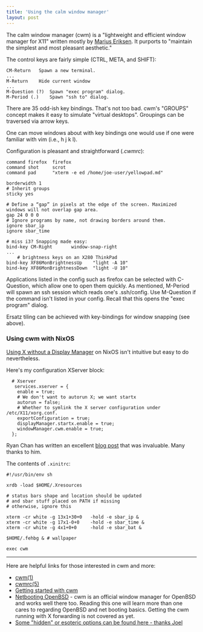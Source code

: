 ```yaml
---
title: 'Using the calm window manager'
layout: post
---
```


The calm window manager (cwm) is a "lightweight and efficient window manager for X11" written mostly by [Marius Eriksen](https://monkey.org/~marius/). It purports to "maintain the simplest and most pleasant aesthetic."

The control keys are fairly simple (CTRL, META, and SHIFT):

	CM-Return	Spawn a new terminal.
	...
	M-Return	Hide current window
	...
	M-Question (?)	Spawn "exec program" dialog.
	M-Period (.)	Spawn "ssh to" dialog.

There are 35 odd-ish key bindings. That's not too bad. cwm's "GROUPS" concept makes it easy to simulate "virtual desktops". Groupings can be traversed via arrow keys.

One can move windows about with key bindings one would use if one were familiar with vim (i.e., h j k l).

Configuration is pleasant and straightforward (*.cwmrc*):

	command firefox  firefox
	command shot	 scrot
	command pad 	 "xterm -e ed /home/joe-user/yellowpad.md"

	borderwidth 1
	# Inherit groups 
	sticky yes

	# Define a “gap” in pixels at the edge of the screen. Maximized windows will not overlap gap area.
	gap 24 0 0 0
	# Ignore programs by name, not drawing borders around them.
	ignore sbar_ip
	ignore sbar_time

	# miss i3? Snapping made easy:
	bind-key CM-Right		window-snap-right
	...
        # brightness keys on an X280 ThinkPad
	bind-key XF86MonBrightnessUp	"light -A 10"
	bind-key XF86MonBrightnessDown	"light -U 10"

Applications listed in the config such as firefox can be selected with C-Question, which allow one to open them quickly. As mentioned, M-Period will spawn an ssh session which reads one's .ssh/config. Use M-Question if the command isn't listed in your config. Recall that this opens the "exec program" dialog.

Ersatz tiling can be achieved with key-bindings for window snapping (see above).

### Using cwm with NixOS

[Using X without a Display Manager](https://nixos.wiki/wiki/Using_X_without_a_Display_Manager) on NixOS isn't intuitive but easy to do nevertheless.

Here's my configuration XServer block:

	  # Xserver 
	   services.xserver = {
	    enable = true;
	    # We don't want to autorun X; we want startx 
	    autorun = false;
	    # Whether to symlink the X server configuration under /etc/X11/xorg.conf. 
	    exportConfiguration = true;
	    displayManager.startx.enable = true;
	    windowManager.cwm.enable = true;
	  };

Ryan Chan has written an excellent [blog post](https://rycwo.dev/archive/nixos-series-004-configuring-xinit/) that was invaluable. Many thanks to him.

The contents of `.xinitrc`:

	#!/usr/bin/env sh

	xrdb -load $HOME/.Xresources
        
	# status bars shape and location should be updated
	# and sbar stuff placed on PATH if missing
	# otherwise, ignore this

	xterm -cr white -g 13x1+30+0   -hold -e sbar_ip &
	xterm -cr white -g 17x1-0+0    -hold -e sbar_time &
	xterm -cr white -g 4x1+0+0     -hold -e sbar_bat &

	$HOME/.fehbg & # wallpaper

	exec cwm

<!-- ![cwm screenshot](https://wiki.boringtranquility.io/assets/imgs/cwm_grab.png) -->

- - -

Here are helpful links for those interested in cwm and more:

* [cwm(1)](https://man.openbsd.org/cwm.1)
* [cwmrc(5)](https://man.openbsd.org/cwmrc.5)
* [Getting started with cwm](https://undeadly.org/cgi?action=article&sid=20090502141551)
* [Netbooting OpenBSD](/posts/2021-08-19-Netbooting-OpenBSD.html) - cwm is an official window manager for OpenBSD and works well there too. Reading this one will learn more than one cares to regarding OpenBSD and net booting basics. Getting the cwm running with X forwarding is not covered as yet.
* [Some "hidden" or esoteric options can be found here - thanks Joel](https://www.tumfatig.net/2021/from-clean-green-mockup-to-openbsd-cwm1-desktop/)
